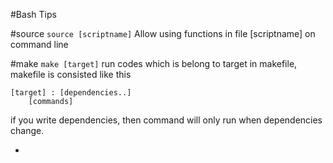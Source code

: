 #Bash Tips

#source
`source [scriptname]`
Allow using functions in file [scriptname] on command line 
<br>

#make
`make [target]`
run codes which is belong to target in makefile,
makefile is consisted like this
``` 
[target] : [dependencies..]
	[commands]
```
if you write dependencies, then command will only run when dependencies change.
<br>

-
